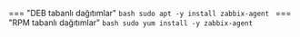 === "DEB tabanlı dağıtımlar"
    ```bash
    sudo apt -y install zabbix-agent
    ```
=== "RPM tabanlı dağıtımlar"
    ```bash
    sudo yum install -y zabbix-agent
    ```